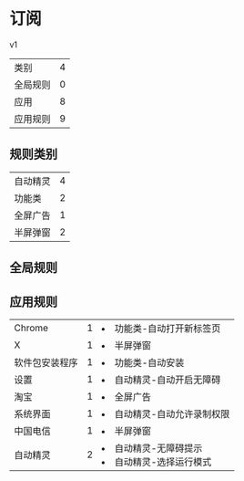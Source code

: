 # 订阅

v1

|||
| - |:-:|
|类别|4|
|全局规则|0|
|应用|8|
|应用规则|9|

## 规则类别

|||
| - |:-:|
|自动精灵|4|
|功能类|2|
|全屏广告|1|
|半屏弹窗|2|

## 全局规则



## 应用规则

||||
| - |:-:|-|
|Chrome|1|<li>功能类-自动打开新标签页|
|X|1|<li>半屏弹窗|
|软件包安装程序|1|<li>功能类-自动安装|
|设置|1|<li>自动精灵-自动开启无障碍|
|淘宝|1|<li>全屏广告|
|系统界面|1|<li>自动精灵-自动允许录制权限|
|中国电信|1|<li>半屏弹窗|
|自动精灵|2|<li>自动精灵-无障碍提示<li>自动精灵-选择运行模式|
